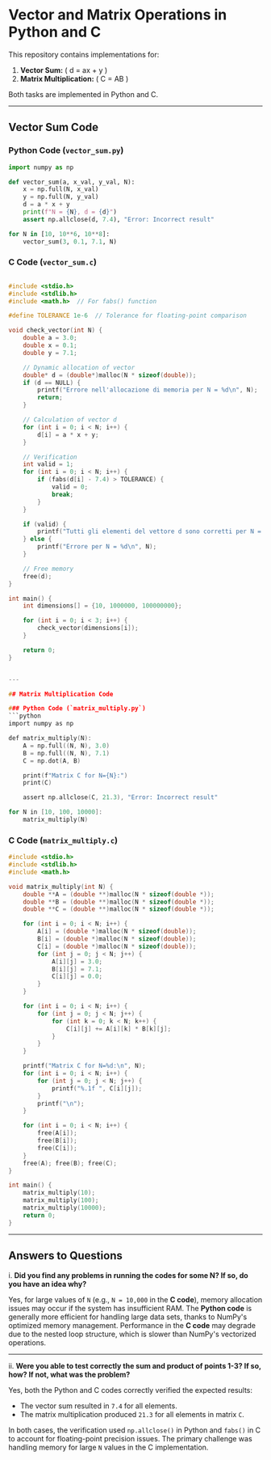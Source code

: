 # Vector and Matrix Operations in Python and C

This repository contains implementations for:
1. **Vector Sum:** \( d = ax + y \)
2. **Matrix Multiplication:** \( C = AB \)

Both tasks are implemented in Python and C.

---

## Vector Sum Code

### Python Code (`vector_sum.py`)
```python
import numpy as np

def vector_sum(a, x_val, y_val, N):
    x = np.full(N, x_val)
    y = np.full(N, y_val)
    d = a * x + y
    print(f"N = {N}, d = {d}")
    assert np.allclose(d, 7.4), "Error: Incorrect result"

for N in [10, 10**6, 10**8]:
    vector_sum(3, 0.1, 7.1, N)
```

### C Code (`vector_sum.c`)
```c

#include <stdio.h>
#include <stdlib.h>
#include <math.h>  // For fabs() function

#define TOLERANCE 1e-6  // Tolerance for floating-point comparison

void check_vector(int N) {
    double a = 3.0;
    double x = 0.1;
    double y = 7.1;

    // Dynamic allocation of vector
    double* d = (double*)malloc(N * sizeof(double));
    if (d == NULL) {
        printf("Errore nell'allocazione di memoria per N = %d\n", N);
        return;
    }

    // Calculation of vector d
    for (int i = 0; i < N; i++) {
        d[i] = a * x + y;
    }

    // Verification
    int valid = 1;
    for (int i = 0; i < N; i++) {
        if (fabs(d[i] - 7.4) > TOLERANCE) {
            valid = 0;
            break;
        }
    }

    if (valid) {
        printf("Tutti gli elementi del vettore d sono corretti per N = %d\n", N);
    } else {
        printf("Errore per N = %d\n", N);
    }

    // Free memory
    free(d);
}

int main() {
    int dimensions[] = {10, 1000000, 100000000};

    for (int i = 0; i < 3; i++) {
        check_vector(dimensions[i]);
    }

    return 0;
}


---

## Matrix Multiplication Code

### Python Code (`matrix_multiply.py`)
```python
import numpy as np

def matrix_multiply(N):
    A = np.full((N, N), 3.0)
    B = np.full((N, N), 7.1)
    C = np.dot(A, B)

    print(f"Matrix C for N={N}:")
    print(C)

    assert np.allclose(C, 21.3), "Error: Incorrect result"

for N in [10, 100, 10000]:
    matrix_multiply(N)
```

### C Code (`matrix_multiply.c`)
```c
#include <stdio.h>
#include <stdlib.h>
#include <math.h>

void matrix_multiply(int N) {
    double **A = (double **)malloc(N * sizeof(double *));
    double **B = (double **)malloc(N * sizeof(double *));
    double **C = (double **)malloc(N * sizeof(double *));

    for (int i = 0; i < N; i++) {
        A[i] = (double *)malloc(N * sizeof(double));
        B[i] = (double *)malloc(N * sizeof(double));
        C[i] = (double *)malloc(N * sizeof(double));
        for (int j = 0; j < N; j++) {
            A[i][j] = 3.0;
            B[i][j] = 7.1;
            C[i][j] = 0.0;
        }
    }

    for (int i = 0; i < N; i++) {
        for (int j = 0; j < N; j++) {
            for (int k = 0; k < N; k++) {
                C[i][j] += A[i][k] * B[k][j];
            }
        }
    }

    printf("Matrix C for N=%d:\n", N);
    for (int i = 0; i < N; i++) {
        for (int j = 0; j < N; j++) {
            printf("%.1f ", C[i][j]);
        }
        printf("\n");
    }

    for (int i = 0; i < N; i++) {
        free(A[i]);
        free(B[i]);
        free(C[i]);
    }
    free(A); free(B); free(C);
}

int main() {
    matrix_multiply(10);
    matrix_multiply(100);
    matrix_multiply(10000);
    return 0;
}
```

---

## Answers to Questions

i. **Did you find any problems in running the codes for some N? If so, do you have an idea why?**

Yes, for large values of `N` (e.g., `N = 10,000` in the **C code**), memory allocation issues may occur if the system has insufficient RAM. The **Python code** is generally more efficient for handling large data sets, thanks to NumPy's optimized memory management. Performance in the **C code** may degrade due to the nested loop structure, which is slower than NumPy's vectorized operations.

---

ii. **Were you able to test correctly the sum and product of points 1-3? If so, how? If not, what was the problem?**

Yes, both the Python and C codes correctly verified the expected results:
- The vector sum resulted in `7.4` for all elements.
- The matrix multiplication produced `21.3` for all elements in matrix `C`.

In both cases, the verification used `np.allclose()` in Python and `fabs()` in C to account for floating-point precision issues. The primary challenge was handling memory for large `N` values in the C implementation.

